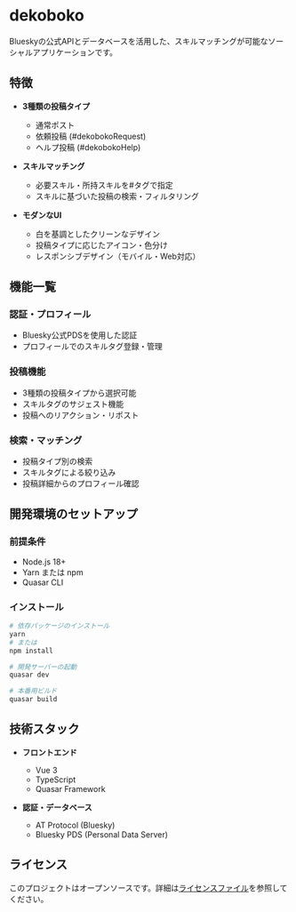 # dekoboko

Blueskyの公式APIとデータベースを活用した、スキルマッチングが可能なソーシャルアプリケーションです。

## 特徴

- **3種類の投稿タイプ**
  - 通常ポスト
  - 依頼投稿 (#dekobokoRequest)
  - ヘルプ投稿 (#dekobokoHelp)

- **スキルマッチング**
  - 必要スキル・所持スキルを#タグで指定
  - スキルに基づいた投稿の検索・フィルタリング

- **モダンなUI**
  - 白を基調としたクリーンなデザイン
  - 投稿タイプに応じたアイコン・色分け
  - レスポンシブデザイン（モバイル・Web対応）

## 機能一覧

### 認証・プロフィール
- Bluesky公式PDSを使用した認証
- プロフィールでのスキルタグ登録・管理

### 投稿機能
- 3種類の投稿タイプから選択可能
- スキルタグのサジェスト機能
- 投稿へのリアクション・リポスト

### 検索・マッチング
- 投稿タイプ別の検索
- スキルタグによる絞り込み
- 投稿詳細からのプロフィール確認

## 開発環境のセットアップ

### 前提条件

- Node.js 18+
- Yarn または npm
- Quasar CLI

### インストール

```bash
# 依存パッケージのインストール
yarn
# または
npm install

# 開発サーバーの起動
quasar dev

# 本番用ビルド
quasar build
```

## 技術スタック

- **フロントエンド**
  - Vue 3
  - TypeScript
  - Quasar Framework

- **認証・データベース**
  - AT Protocol (Bluesky)
  - Bluesky PDS (Personal Data Server)

## ライセンス

このプロジェクトはオープンソースです。詳細は[ライセンスファイル](LICENSE)を参照してください。
